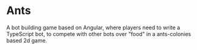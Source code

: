 # Ants

A bot building game based on Angular, where players need to write a TypeScript bot, to compete with other bots over "food" in a ants-colonies based 2d game.

